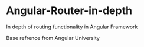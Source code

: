 # Angular-Router-in-depth
In depth  of routing functionality in Angular Framework 

Base refrence from Angular University



